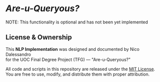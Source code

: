 # *Are-u-Queryous?*

NOTE: This functionality is optional and has not been yet implemented

## License & Ownership

This **NLP Implementation** was designed and documented by Nico Dalessandro  
for the UOC Final Degree Project (TFG) — "Are-u-Queryous?"

All code and scripts in this repository are released under the [MIT License](./LICENSE).  
You are free to use, modify, and distribute them with proper attribution.
